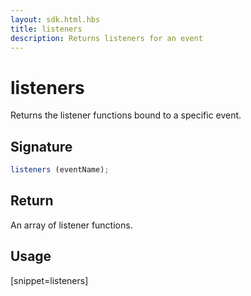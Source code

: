 ```yaml
---
layout: sdk.html.hbs
title: listeners
description: Returns listeners for an event
---
```


# listeners

Returns the listener functions bound to a specific event.

## Signature

```js
listeners (eventName);
```

## Return

An array of listener functions.

## Usage

[snippet=listeners]
